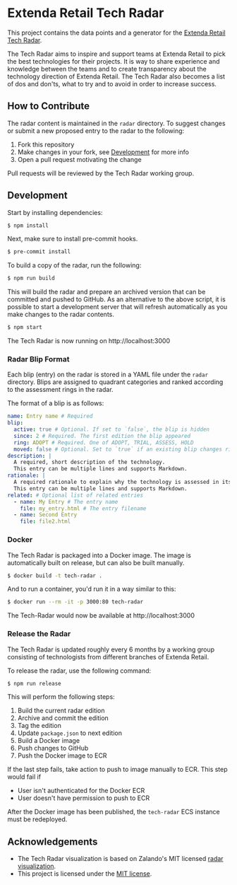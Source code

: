 # Extenda Retail Tech Radar

This project contains the data points and a generator for the [Extenda Retail Tech Radar](http://tech-radar.extenda.io).

The Tech Radar aims to inspire and support teams at Extenda Retail to pick the best technologies for their projects.
It is way to share experience and knowledge between the teams and to create transparency about the technology direction of Extenda Retail. The Tech Radar also becomes a list of dos and don'ts, what to try and to avoid in order to increase success.

## How to Contribute

The radar content is maintained in the `radar` directory. To suggest changes or submit a new proposed entry to the radar to the following:

  1. Fork this repository
  2. Make changes in your fork, see [Development](#Development) for more info
  3. Open a pull request motivating the change

Pull requests will be reviewed by the Tech Radar working group.

## Development

Start by installing dependencies:
```bash
$ npm install
```

Next, make sure to install pre-commit hooks.
```bash
$ pre-commit install
```

To build a copy of the radar, run the following:

```bash
$ npm run build
```

This will build the radar and prepare an archived version that can be committed and pushed to GitHub.
As an alternative to the above script, it is possible to start a development server that will refresh automatically as you make changes to the radar contents.

```bash
$ npm start
```
The Tech Radar is now running on http://localhost:3000

### Radar Blip Format

Each blip (entry) on the radar is stored in a YAML file under the `radar` directory. Blips are assigned to quadrant categories and ranked according to the assessment rings in the radar.

The format of a blip is as follows:
```yaml
name: Entry name # Required
blip:
  active: true # Optional. If set to `false`, the blip is hidden
  since: 2 # Required. The first edition the blip appeared
  ring: ADOPT # Required. One of ADOPT, TRIAL, ASSESS, HOLD
  moved: false # Optional. Set to `true` if an existing blip changes ring
description: |
  A required, short description of the technology.
  This entry can be multiple lines and supports Markdown.
rationale: |
  A required rationale to explain why the technology is assessed in its current ring.
  This entry can be multiple lines and supports Markdown.
related: # Optional list of related entries
  - name: My Entry # The entry name
    file: my_entry.html # The entry filename
  - name: Second Entry
    file: file2.html
```

### Docker

The Tech Radar is packaged into a Docker image. The image is automatically built
on release, but can also be built manually.

```bash
$ docker build -t tech-radar .
```

And to run a container, you'd run it in a way similar to this:

```bash
$ docker run --rm -it -p 3000:80 tech-radar
```
The Tech-Radar would now be available at http://localhost:3000

### Release the Radar

The Tech Radar is updated roughly every 6 months by a working group consisting of technologists from different branches of Extenda Retail.

To release the radar, use the following command:
```bash
$ npm run release
```
This will perform the following steps:
  1. Build the current radar edition
  2. Archive and commit the edition
  3. Tag the edition
  4. Update `package.json` to next edition
  5. Build a Docker image
  6. Push changes to GitHub
  7. Push the Docker image to ECR

If the last step fails, take action to push to image manually to ECR. This step would fail if
  * User isn't authenticated for the Docker ECR
  * User doesn't have permission to push to ECR

After the Docker image has been published, the `tech-radar` ECS instance must be redeployed.

## Acknowledgements

  * The Tech Radar visualization is based on Zalando's MIT licensed [radar visualization](https://github.com/zalando/tech-radar).
  * This project is licensed under the [MIT license](https://github.com/extenda/tech-radar/blob/master/LICENSE).
